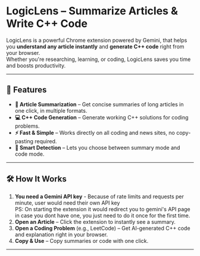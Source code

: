 # LogicLens – Summarize Articles & Write C++ Code

LogicLens is a powerful Chrome extension powered by Gemini, that helps you **understand any article instantly** and **generate C++ code** right from your browser.  
Whether you're researching, learning, or coding, LogicLens saves you time and boosts productivity.

---

## 🚀 Features

- **📄 Article Summarization** – Get concise summaries of long articles in one click, in multiple formats.
- **💻 C++ Code Generation** – Generate working C++ solutions for coding problems.
- **⚡ Fast & Simple** – Works directly on all coding and news sites, no copy-pasting required.
- **🎯 Smart Detection** – Lets you choose between summary mode and code mode.

---

## 🛠 How It Works
1. **You need a Gemini API key** - Because of rate limits and requests per minute, user would need their own API key<br>PS: On starting the extension it would redirect you to gemini's API page in case you dont have one, you just need to do it once for the first time.
2. **Open an Article** – Click the extension to instantly see a summary.
3. **Open a Coding Problem** (e.g., LeetCode) – Get AI-generated C++ code and explanation right in your browser.
4. **Copy & Use** – Copy summaries or code with one click.

---